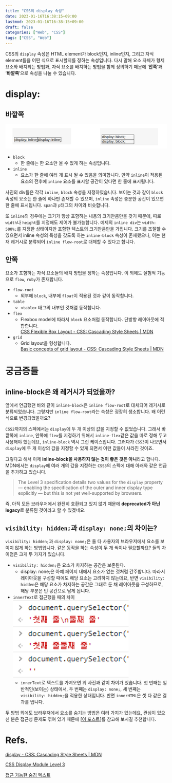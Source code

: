 ```yaml
---
title: "CSS의 display 속성"
date: 2023-01-16T16:38:15+09:00
lastmod: 2023-01-16T16:38:15+09:00
draft: false
categories: ["Web", "CSS"]
tags: ["CSS", "Web"]
---
```


CSS의 `display` 속성은 HTML element가 block인지, inline인지, 그리고 자식 element들을 어떤 식으로 표시할지를 정하는 속성입니다. 다시 말해 요소 자체가 형제 요소와 배치되는 방법과, 자식 요소를 배치하는 방법을 함께 정의하기 때문에 ‘**안쪽**’과 ‘**바깥쪽**’으로 속성을 나눌 수 있습니다.

# display:

## 바깥쪽

![Untitled](/image/css-display/01.png)

- `block`
  - 한 줄에는 한 요소만 올 수 있게 하는 속성입니다.
- `inline`
  - 요소가 한 줄에 여러 개 표시 될 수 있음을 의미합니다. 만약 `inline`이 적용된 요소의 전후에 `inline` 요소를 표시할 공간이 있다면 한 줄에 표시됩니다.

사진의 div들은 각각 `inline`, `block` 속성을 지정하였습니다. 보이는 것과 같이 `block` 속성의 요소는 한 줄에 하나만 존재할 수 있으며, `inline` 속성은 충분한 공간이 있으면 한 줄에 표시됩니다. `span`과 `p`태그의 차이와 비슷합니다.

또 `inline`의 경우에는 크기가 항상 포함하는 내용의 크기만큼만을 갖기 때문에, 따로 `width`나 `height`를 지정해도 제어가 불가능합니다. 예제의 `inline div`는 `width: 500%;`를 지정한 상태이지만 포함한 텍스트의 크기만큼만을 가집니다. 크기를 조절할 수 있으면서 inline 속성의 특성을 갖도록 하는 `inline-block` 속성이 존재했으나, 이는 현재 레거시로 분류되어 `inline flow-root`로 대체할 수 있다고 합니다.

## 안쪽

요소가 포함하는 자식 요소들의 배치 방법을 정하는 속성입니다. 이 외에도 실험적 기능으로 `flow`, `ruby`가 존재합니다.

- `flow-root`
  - 외부에 `block`, 내부에 `float`이 적용된 것과 같이 동작합니다.
- `table`
  - `<table>` 태그의 내부인 것처럼 동작합니다.
- `flex`
  - Flexbox model에 따라서 `block` 요소처럼 동작합니다. 단방향 레이아웃에 적합합니다.  
    [CSS Flexible Box Layout - CSS: Cascading Style Sheets | MDN](https://developer.mozilla.org/ko/docs/Web/CSS/CSS_Flexible_Box_Layout)
- `grid`
  - Grid layout을 형성합니다.  
    [Basic concepts of grid layout - CSS: Cascading Style Sheets | MDN](https://developer.mozilla.org/ko/docs/Web/CSS/CSS_Grid_Layout/Basic_concepts_of_grid_layout)

# 궁금증들

## inline-block은 왜 레거시가 되었을까?

앞에서 언급했던 바와 같이 `inline-block`은 `inline flow-root`로 대체되어 레거시로 분류되었습니다. 그렇지만 `inline flow-root`라는 속성은 굉장히 생소합니다. 왜 이런 식으로 변경되었을까요?

`CSS2`까지의 스펙에서는 `display`에 두 개 이상의 값을 지정할 수 없었습니다. 그래서 바깥쪽에 `inline`, 안쪽에 `flex`를 지정하기 위해서 `inline-flex`같은 값을 따로 정해 두고 사용해야 했는데요, `inline-block` 역시 그런 케이스입니다. 그러다가 `CSS3`이 나오면서 `display`에 두 개 이상의 값을 지정할 수 있게 되면서 이런 값들이 사라진 것이죠.

그렇다고 해서 이제 **inline-block을 사용하지 않는 것이 좋은 것은 아니**라고 합니다. MDN에서는 `display`에 여러 개의 값을 지정하는 `CSS3`의 스펙에 대해 아래와 같은 언급을 추가하고 있습니다.

> The Level 3 specification details two values for the `display` property — enabling the specification of the outer and inner display type explicitly — but this is not yet well-supported by browsers.

즉, 아직 모든 브라우저에서 완전히 호환되고 있지 않기 때문에 **deprecated가 아닌 legacy**로 분류된 것이라고 할 수 있겠네요.

## `visibility: hidden;`과 `display: none;`의 차이는?

`visibility: hidden;`과 `display: none;`은 둘 다 사용자의 브라우저에서 요소를 보이지 않게 하는 방법입니다. 같은 동작을 하는 속성이 두 개 씩이나 필요할까요? 둘의 차이점은 크게 두 가지가 있습니다.

- `visibility: hidden;`은 요소가 차지하는 공간은 보존된다.
  - display: none;은 아예 페이지 내에서 요소가 없는 것처럼 간주합니다. 따라서 레이아웃을 구성할 때에도 해당 요소는 고려하지 않는데요, 반면 `visibility: hidden`은 해당 요소가 차지하는 공간은 그대로 둔 채 레이아웃을 구성하므로, 해당 부분은 빈 공간으로 남게 됩니다.
- `innerText`로 접근했을 때의 차이  
  ![Untitled](/image/css-display/02.png)
  - `innerText`로 텍스트를 가져오면 위 사진과 같이 차이가 있습니다. 첫 번째는 일반적인(보이는) 상태에서, 두 번째는 `display: none;`, 세 번째는 `visibility: hidden;`을 적용한 상태입니다. 반면 `innerHTML`은 셋 다 같은 결과를 냅니다.

두 방법 외에도 브라우저에서 요소를 숨기는 방법은 여러 가지가 있는데요, 관심이 있으신 분은 접근성 문제도 엮여 있기 때문에 [[이 포스트]](https://mulder21c.github.io/2019/03/22/screen-hide-text/)를 참고해 보시길 추천합니다.

# Refs.

[display - CSS: Cascading Style Sheets | MDN](https://developer.mozilla.org/ko/docs/Web/CSS/display)

[CSS Display Module Level 3](https://www.w3.org/TR/css-display-3/)

[접근 가능한 숨김 텍스트](https://mulder21c.github.io/2019/03/22/screen-hide-text/)

